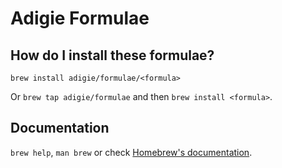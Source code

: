 # Adigie Formulae

## How do I install these formulae?

`brew install adigie/formulae/<formula>`

Or `brew tap adigie/formulae` and then `brew install <formula>`.

## Documentation

`brew help`, `man brew` or check [Homebrew's documentation](https://docs.brew.sh).
